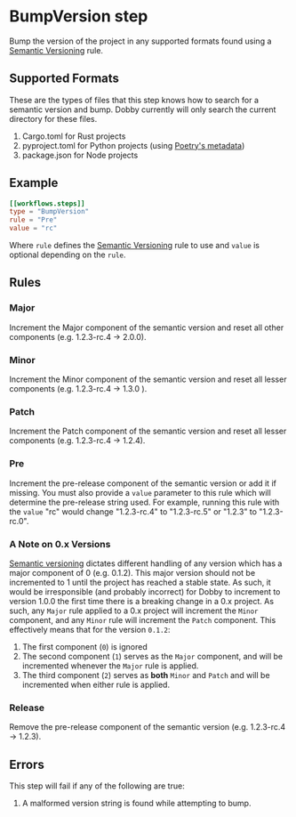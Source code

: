 # BumpVersion step

Bump the version of the project in any supported formats found using a [Semantic Versioning] rule.

## Supported Formats

These are the types of files that this step knows how to search for a semantic version and bump. Dobby currently will only search the current directory for these files.

1. Cargo.toml for Rust projects
1. pyproject.toml for Python projects (using [Poetry's metadata](https://python-poetry.org))
1. package.json for Node projects

## Example

```toml
[[workflows.steps]]
type = "BumpVersion"
rule = "Pre"
value = "rc"
```

Where `rule` defines the [Semantic Versioning] rule to use and `value` is optional depending on the `rule`.

## Rules

### Major

Increment the Major component of the semantic version and reset all other components (e.g. 1.2.3-rc.4 -> 2.0.0).

### Minor

Increment the Minor component of the semantic version and reset all lesser components (e.g. 1.2.3-rc.4 -> 1.3.0 ).

### Patch

Increment the Patch component of the semantic version and reset all lesser components (e.g. 1.2.3-rc.4 -> 1.2.4).

### Pre

Increment the pre-release component of the semantic version or add it if missing. You must also provide a `value` parameter to this rule which will determine the pre-release string used. For example, running this rule with the `value` "rc" would change "1.2.3-rc.4" to "1.2.3-rc.5" or "1.2.3" to "1.2.3-rc.0".

### A Note on 0.x Versions

[Semantic versioning] dictates different handling of any version which has a major component of 0 (e.g. 0.1.2). This major version should not be incremented to 1 until the project has reached a stable state. As such, it would be irresponsible (and probably incorrect) for Dobby to increment to version 1.0.0 the first time there is a breaking change in a 0.x project. As such, any `Major` rule applied to a 0.x project will increment the `Minor` component, and any `Minor` rule will increment the `Patch` component. This effectively means that for the version `0.1.2`: 
    
1. The first component (`0`) is ignored
2. The second component (`1`) serves as the `Major` component, and will be incremented whenever the `Major` rule is applied.
3. The third component (`2`) serves as **both** `Minor` and `Patch` and will be incremented when either rule is applied.

### Release

Remove the pre-release component of the semantic version (e.g. 1.2.3-rc.4 -> 1.2.3).

## Errors

This step will fail if any of the following are true:

1. A malformed version string is found while attempting to bump.

[semantic versioning]: https://semver.org
